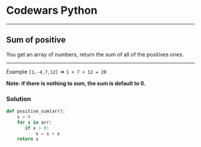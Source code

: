 # Codewars Python


---
## Sum of positive
You get an array of numbers, return the sum of all of the positives ones.

---

Example `[1,-4,7,12]` => `1 + 7 + 12 = 20`

**Note: if there is nothing to sum, the sum is default to 0.**

### Solution
```python
def positive_sum(arr):
    s = 0 
    for x in arr:
       if x > 0:
           s = s + x
    return s
```
